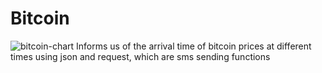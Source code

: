 # Bitcoin
![bitcoin-chart](https://user-images.githubusercontent.com/88220773/168292681-37410b0f-0f70-46b7-ac5a-59bfd9904ad3.jpg)
Informs us of the arrival time of bitcoin prices at different times using json and request, which are sms sending functions
